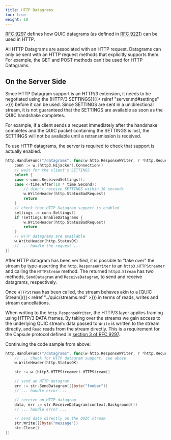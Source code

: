 ```yaml
---
title: HTTP Datagrams
toc: true
weight: 10
---
```


[RFC 9297](https://datatracker.ietf.org/doc/rfc9297/) defines how QUIC datagrams (as defined in [RFC 9221](https://datatracker.ietf.org/doc/rfc9221/)) can be used in HTTP.

All HTTP Datagrams are associated with an HTTP request. Datagrams can only be sent with an HTTP request methods that explicitly supports them. For example, the GET and POST methods can't be used for HTTP Datagrams.

## On the Server Side

Since HTTP Datagram support is an HTTP/3 extension, it needs to be negotiated using the [HTTP/3 SETTINGS]({{< relref "server.md#settings" >}}) before it can be used. Since SETTINGS are sent in a unidirectional stream, it is not guaranteed that the SETTINGS are available as soon as the QUIC handshake completes.

For example, if a client sends a request immediately after the handshake completes and the QUIC packet containing the SETTINGS is lost, the SETTINGS will not be available until a retransmission is received.

To use HTTP datagrams, the server is required to check that support is actually enabled.

```go
http.HandleFunc("/datagrams", func(w http.ResponseWriter, r *http.Request) {
	conn := w.(http3.Hijacker).Connection()
	// wait for the client's SETTINGS
	select {
	case <-conn.ReceivedSettings():
	case <-time.After(10 * time.Second):
		// didn't receive SETTINGS within 10 seconds
		w.WriteHeader(http.StatusBadRequest)
		return
	}
	// check that HTTP Datagram support is enabled
	settings := conn.Settings()
	if !settings.EnableDatagrams {
		w.WriteHeader(http.StatusBadRequest)
		return
	}
	// HTTP datagrams are available
	w.WriteHeader(http.StatusOK)
	// ... handle the request ...
})
```

After HTTP datagram has been verified, it is possible to "take over" the stream by type-asserting the `http.ResponseWriter` to an `http3.HTTPStreamer` and calling the `HTTPStream` method. The returned `http3.Stream` has two methods, `SendDatagram` and `ReceiveDatagram`, to send and receive datagrams, respectively.

Once `HTTPStream` has been called, the stream behaves akin to a [QUIC Stream]({{< relref "../quic/streams.md" >}}) in terms of reads, writes and stream cancellations.

When writing to the `http.ResponseWriter`, the HTTP/3 layer applies framing using HTTP/3 DATA frames. By taking over the streams we gain access to the underlying QUIC stream: data passed to `Write` is written to the stream directly, and `Read` reads from the stream directly. This is a requirement for the Capsule protocol defined in [section 3 of RFC 9297](https://datatracker.ietf.org/doc/html/rfc9297#section-3).


Continuing the code sample from above:

```go
http.HandleFunc("/datagrams", func(w http.ResponseWriter, r *http.Request) {
	// ... check for HTTP datagram support, see above
	w.WriteHeader(http.StatusOK)

	str := w.(http3.HTTPStreamer).HTTPStream()

	// send an HTTP datagram
	err := str.SendDatagram([]byte("foobar"))
	// ... handle error ...

	// receive an HTTP datagram
	data, err := str.ReceiveDatagram(context.Background())
	// ... handle error ...

	// send data directly on the QUIC stream
	str.Write([]byte("message"))
	str.Close()
})
```
